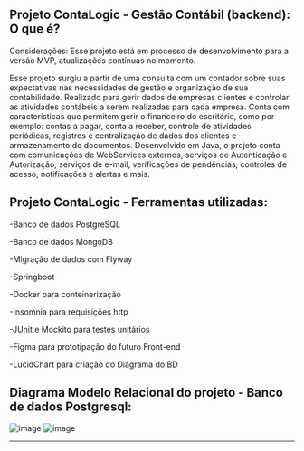 ## Projeto ContaLogic - Gestão Contábil (backend): O que é?
Considerações: Esse projeto está em processo de desenvolvimento para a versão MVP, atualizações contínuas no momento.

Esse projeto surgiu a partir de uma consulta com um contador sobre suas expectativas nas necessidades de gestão e organização de sua contabilidade. Realizado para gerir dados de empresas clientes e controlar
as atividades contábeis a serem realizadas para cada empresa. Conta com características que permitem gerir o financeiro do escritório, como por exemplo:
contas a pagar, conta a receber, controle de atividades periódicas, registros e centralização de dados dos clientes e armazenamento de documentos. Desenvolvido em Java, o projeto conta com comunicações de WebServices externos, serviços de
Autenticação e Autorização, serviços de e-mail, verificações de pendências, controles de acesso, notificações e alertas e mais.

## Projeto ContaLogic - Ferramentas utilizadas:
-Banco de dados PostgreSQL

-Banco de dados MongoDB

-Migração de dados com Flyway

-Springboot

-Docker para conteinerização

-Insomnia para requisições http

-JUnit e Mockito para testes unitários

-Figma para prototipação do futuro Front-end

-LucidChart para criação do Diagrama do BD

## Diagrama Modelo Relacional do projeto - Banco de dados Postgresql:

![image](https://github.com/user-attachments/assets/d3f96758-dd84-429d-9d50-5bb3460da450)
![image](https://github.com/user-attachments/assets/3402f88f-a77a-40d9-9553-5f101eb4629f)


-----------------------------------------------------------------------------------------



